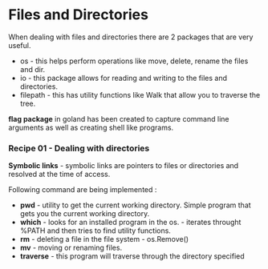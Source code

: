 # Files and Directories

When dealing with files and directories there are 2 packages that are very useful.
* os - this helps perform operations like move, delete, rename the files and dir.
* io - this package allows for reading and writing to the files and directories.
* filepath - this has utility functions like Walk that allow you to traverse the tree.

**flag package** in goland has been created to capture command line arguments as well as creating shell like programs.

### Recipe 01 - Dealing with directories

**Symbolic links** - symbolic links are pointers to files or directories and resolved at the time of access.

Following command are being implemented :

* **pwd** - utility to get the current working directory. Simple program that gets you the current working directory.
* **which** - looks for an installed program in the os. - iterates throught %PATH and then tries to find utility functions.
* **rm** - deleting a file in the file system - os.Remove()
* **mv** - moving or renaming files.
* **traverse** - this program will traverse through the directory specified




